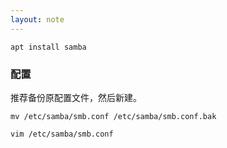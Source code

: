 ```yaml
---
layout: note
---
```

```
apt install samba
```

### 配置

推荐备份原配置文件，然后新建。
```
mv /etc/samba/smb.conf /etc/samba/smb.conf.bak

vim /etc/samba/smb.conf

```
